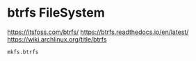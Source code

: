 # btrfs FileSystem

https://itsfoss.com/btrfs/
https://btrfs.readthedocs.io/en/latest/
https://wiki.archlinux.org/title/btrfs

```
mkfs.btrfs 
```